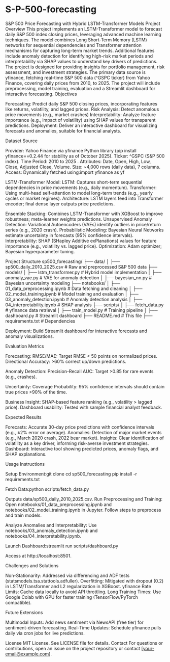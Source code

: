 # S-P-500-forecasting
S&P 500 Price Forecasting with Hybrid LSTM-Transformer Models
Project Overview
This project implements an LSTM-Transformer model to forecast daily S&P 500 index closing prices, leveraging advanced machine learning techniques. The model combines Long Short-Term Memory (LSTM) networks for sequential dependencies and Transformer attention mechanisms for capturing long-term market trends. Additional features include anomaly detection for identifying high-risk market periods and interpretability via SHAP values to understand key drivers of predictions. The project is designed for providing insights for portfolio management, risk assessment, and investment strategies.
The primary data source is yfinance, fetching real-time S&P 500 data (^GSPC ticker) from Yahoo Finance, covering daily prices from 2010, to 2025. The project will include preprocessing, model training, evaluation and a Streamlit dashboard for interactive forecasting.
Objectives

Forecasting: Predict daily S&P 500 closing prices, incorporating features like returns, volatility, and lagged prices.
Risk Analysis: Detect anomalous price movements (e.g., market crashes) 
Interpretability: Analyze feature importance (e.g., impact of volatility) using SHAP values for transparent predictions.
Deployment: Deliver an interactive dashboard for visualizing forecasts and anomalies, suitable for financial analysts.

Dataset
Source

Provider: Yahoo Finance via yfinance Python library (pip install yfinance==0.2.44 for stability as of October 2025).
Ticker: ^GSPC (S&P 500 index).
Time Period: 2010 to 2025 .
Attributes: Date, Open, High, Low, Close, Adjusted Close, Volume.
Size: ~4,000 rows (daily data), 7 columns.
Access: Dynamically fetched using:import yfinance as yf


LSTM-Transformer Model:
LSTM: Captures short-term sequential dependencies in price movements (e.g., daily momentum).
Transformer: Using multi-head self-attention to model long-term trends (e.g., yearly cycles or market regimes).
Architecture: LSTM layers feed into Transformer encoder; final dense layer outputs price predictions.


Ensemble Stacking: Combines LSTM-Transformer with XGBoost to improve robustness; meta-learner weights predictions.
Unsupervised Anomaly Detection: Variational Autoencoders (VAEs) identify outliers in price/return series (e.g., 2020 crash).
Probabilistic Modeling: Bayesian Neural Networks estimate uncertainty in forecasts (95% confidence intervals).
Interpretability: SHAP (SHapley Additive exPlanations) values for feature importance (e.g., volatility vs. lagged price).
Optimization: Adam optimizer; Bayesian hyperparameter tuning.

Project Structure
sp500_forecasting/
├── data/
│   ├── sp500_daily_2010_2025.csv  # Raw and preprocessed S&P 500 data
├── models/
│   ├── lstm_transformer.py         # Hybrid model implementation
│   ├── anomaly_vae.py             # VAE for anomaly detection
│   ├── bayesian_nn.py             # Bayesian uncertainty modeling
├── notebooks/
│   ├── 01_data_preprocessing.ipynb # Data fetching and cleaning
│   ├── 02_model_training.ipynb    # Model training and evaluation
│   ├── 03_anomaly_detection.ipynb # Anomaly detection analysis
│   ├── 04_interpretability.ipynb  # SHAP analysis
├── scripts/
│   ├── fetch_data.py              # yfinance data retrieval
│   ├── train_model.py             # Training pipeline
│   ├── dashboard.py               # Streamlit dashboard
├── README.md                      # This file
├── requirements.txt               # Dependencies


Deployment:
Build Streamlit dashboard for interactive forecasts and anomaly visualizations.


Evaluation Metrics

Forecasting:
RMSE/MAE: Target RMSE < 50 points on normalized prices.
Directional Accuracy: >60% correct up/down predictions.


Anomaly Detection:
Precision-Recall AUC: Target >0.85 for rare events (e.g., crashes).


Uncertainty:
Coverage Probability: 95% confidence intervals should contain true prices >90% of the time.


Business Insight:
SHAP-based feature ranking (e.g., volatility > lagged price).
Dashboard usability: Tested with sample financial analyst feedback.



Expected Results

Forecasts: Accurate 30-day price predictions with confidence intervals (e.g., ±2% error on average).
Anomalies: Detection of major market events (e.g., March 2020 crash, 2022 bear market).
Insights: Clear identification of volatility as a key driver, informing risk-averse investment strategies.
Dashboard: Interactive tool showing predicted prices, anomaly flags, and SHAP explanations.

Usage Instructions

Setup Environment:git clone <your-repo-url>
cd sp500_forecasting
pip install -r requirements.txt


Fetch Data:python scripts/fetch_data.py

Outputs data/sp500_daily_2010_2025.csv.
Run Preprocessing and Training:
Open notebooks/01_data_preprocessing.ipynb and notebooks/02_model_training.ipynb in Jupyter.
Follow steps to preprocess and train models.


Analyze Anomalies and Interpretability:
Use notebooks/03_anomaly_detection.ipynb and notebooks/04_interpretability.ipynb.


Launch Dashboard:streamlit run scripts/dashboard.py

Access at http://localhost:8501.

Challenges and Solutions

Non-Stationarity: Addressed via differencing and ADF tests (statsmodels.tsa.stattools.adfuller).
Overfitting: Mitigated with dropout (0.2) in LSTM/Transformer and L2 regularization in XGBoost.
yfinance Rate Limits: Cache data locally to avoid API throttling.
Long Training Times: Use Google Colab with GPU for faster training (TensorFlow/PyTorch compatible).

Future Extensions

Multimodal Inputs: Add news sentiment via NewsAPI (free tier) for sentiment-driven forecasting.
Real-Time Updates: Schedule yfinance pulls daily via cron jobs for live predictions.


License
MIT License. See LICENSE file for details.
Contact
For questions or contributions, open an issue on the project repository or contact [your-email@example.com].
